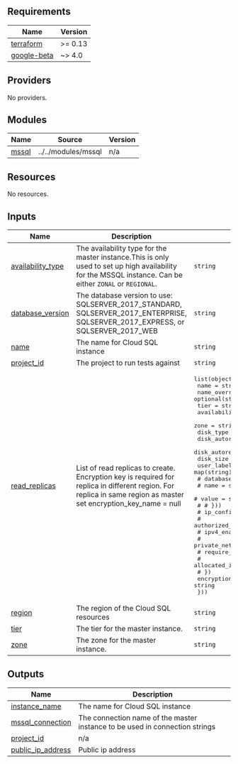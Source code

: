 <!-- BEGIN_TF_DOCS -->
## Requirements

| Name | Version |
|------|---------|
| <a name="requirement_terraform"></a> [terraform](#requirement\_terraform) | >= 0.13 |
| <a name="requirement_google-beta"></a> [google-beta](#requirement\_google-beta) | ~> 4.0 |

## Providers

No providers.

## Modules

| Name | Source | Version |
|------|--------|---------|
| <a name="module_mssql"></a> [mssql](#module\_mssql) | ../../modules/mssql | n/a |

## Resources

No resources.

## Inputs

| Name | Description | Type | Default | Required |
|------|-------------|------|---------|:--------:|
| <a name="input_availability_type"></a> [availability\_type](#input\_availability\_type) | The availability type for the master instance.This is only used to set up high availability for the MSSQL instance. Can be either `ZONAL` or `REGIONAL`. | `string` | n/a | yes |
| <a name="input_database_version"></a> [database\_version](#input\_database\_version) | The database version to use: SQLSERVER\_2017\_STANDARD, SQLSERVER\_2017\_ENTERPRISE, SQLSERVER\_2017\_EXPRESS, or SQLSERVER\_2017\_WEB | `string` | n/a | yes |
| <a name="input_name"></a> [name](#input\_name) | The name for Cloud SQL instance | `string` | n/a | yes |
| <a name="input_project_id"></a> [project\_id](#input\_project\_id) | The project to run tests against | `string` | n/a | yes |
| <a name="input_read_replicas"></a> [read\_replicas](#input\_read\_replicas) | List of read replicas to create. Encryption key is required for replica in different region. For replica in same region as master set encryption\_key\_name = null | <pre>list(object({<br>    name                  = string<br>    name_override         = optional(string)<br>    tier                  = string<br>    availability_type     = string<br>    zone                  = string<br>    disk_type             = string<br>    disk_autoresize       = bool<br>    disk_autoresize_limit = number<br>    disk_size             = string<br>    user_labels           = map(string)<br>    # database_flags = list(object({<br>    #   name  = string<br>    #   value = string<br>    # # }))<br>    # ip_configuration = object({<br>    #   authorized_networks = list(map(string))<br>    #   ipv4_enabled        = bool<br>    #   private_network     = string<br>    #   require_ssl         = bool<br>    #   allocated_ip_range  = string<br>    # })<br>    encryption_key_name = string<br>  }))</pre> | `[]` | no |
| <a name="input_region"></a> [region](#input\_region) | The region of the Cloud SQL resources | `string` | n/a | yes |
| <a name="input_tier"></a> [tier](#input\_tier) | The tier for the master instance. | `string` | n/a | yes |
| <a name="input_zone"></a> [zone](#input\_zone) | The zone for the master instance. | `string` | n/a | yes |

## Outputs

| Name | Description |
|------|-------------|
| <a name="output_instance_name"></a> [instance\_name](#output\_instance\_name) | The name for Cloud SQL instance |
| <a name="output_mssql_connection"></a> [mssql\_connection](#output\_mssql\_connection) | The connection name of the master instance to be used in connection strings |
| <a name="output_project_id"></a> [project\_id](#output\_project\_id) | n/a |
| <a name="output_public_ip_address"></a> [public\_ip\_address](#output\_public\_ip\_address) | Public ip address |
<!-- END_TF_DOCS -->